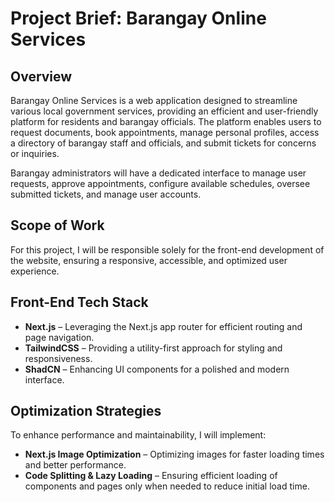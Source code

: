 # Project Brief: Barangay Online Services

## Overview
Barangay Online Services is a web application designed to streamline various local government services, providing an efficient and user-friendly platform for residents and barangay officials. The platform enables users to request documents, book appointments, manage personal profiles, access a directory of barangay staff and officials, and submit tickets for concerns or inquiries.

Barangay administrators will have a dedicated interface to manage user requests, approve appointments, configure available schedules, oversee submitted tickets, and manage user accounts.

## Scope of Work
For this project, I will be responsible solely for the front-end development of the website, ensuring a responsive, accessible, and optimized user experience.

## Front-End Tech Stack
- **Next.js** – Leveraging the Next.js app router for efficient routing and page navigation.
- **TailwindCSS** – Providing a utility-first approach for styling and responsiveness.
- **ShadCN** – Enhancing UI components for a polished and modern interface.

## Optimization Strategies
To enhance performance and maintainability, I will implement:
- **Next.js Image Optimization** – Optimizing images for faster loading times and better performance.
- **Code Splitting & Lazy Loading** – Ensuring efficient loading of components and pages only when needed to reduce initial load time.